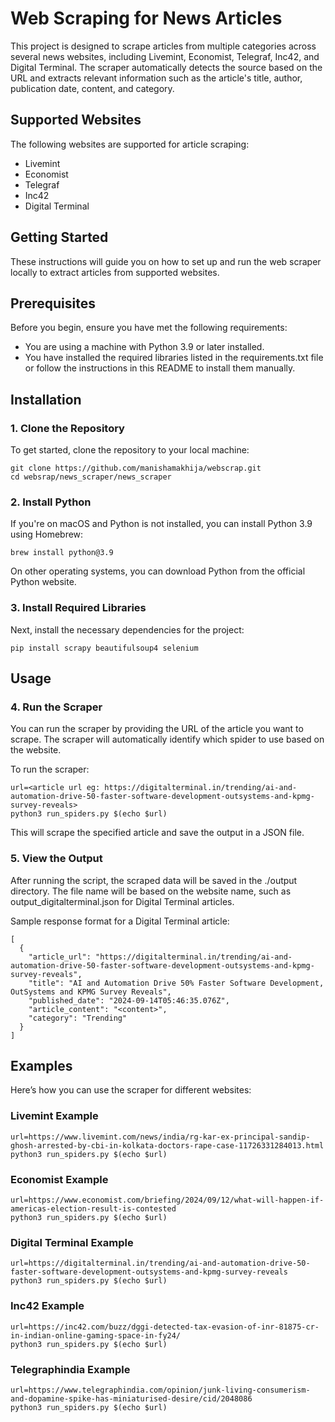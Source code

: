 # Web Scraping for News Articles
This project is designed to scrape articles from multiple categories across several news websites, including Livemint, Economist, Telegraf, Inc42, and Digital Terminal. The scraper automatically detects the source based on the URL and extracts relevant information such as the article's title, author, publication date, content, and category.

## Supported Websites
The following websites are supported for article scraping:
* Livemint
* Economist
* Telegraf
* Inc42
* Digital Terminal
## Getting Started
These instructions will guide you on how to set up and run the web scraper locally to extract articles from supported websites.

## Prerequisites
Before you begin, ensure you have met the following requirements:

* You are using a machine with Python 3.9 or later installed.
* You have installed the required libraries listed in the requirements.txt file or follow the instructions in this README to install them manually.

## Installation

### 1. Clone the Repository
To get started, clone the repository to your local machine:
```console
git clone https://github.com/manishamakhija/webscrap.git
cd websrap/news_scraper/news_scraper
```
### 2. Install Python
If you're on macOS and Python is not installed, you can install Python 3.9 using Homebrew:
```console
brew install python@3.9
```
On other operating systems, you can download Python from the official Python website.

### 3. Install Required Libraries
Next, install the necessary dependencies for the project:
```console
pip install scrapy beautifulsoup4 selenium
```

## Usage
### 4. Run the Scraper
You can run the scraper by providing the URL of the article you want to scrape. The scraper will automatically identify which spider to use based on the website.

To run the scraper:
```console
url=<article url eg: https://digitalterminal.in/trending/ai-and-automation-drive-50-faster-software-development-outsystems-and-kpmg-survey-reveals>
python3 run_spiders.py $(echo $url)
```
This will scrape the specified article and save the output in a JSON file.

### 5. View the Output
After running the script, the scraped data will be saved in the ./output directory. The file name will be based on the website name, such as output_digitalterminal.json for Digital Terminal articles.

Sample response format for a Digital Terminal article:

```console
[
  {
    "article_url": "https://digitalterminal.in/trending/ai-and-automation-drive-50-faster-software-development-outsystems-and-kpmg-survey-reveals",
    "title": "AI and Automation Drive 50% Faster Software Development, OutSystems and KPMG Survey Reveals",
    "published_date": "2024-09-14T05:46:35.076Z",
    "article_content": "<content>",
    "category": "Trending"
  }
]
```

## Examples
Here’s how you can use the scraper for different websites:
### Livemint Example
```console
url=https://www.livemint.com/news/india/rg-kar-ex-principal-sandip-ghosh-arrested-by-cbi-in-kolkata-doctors-rape-case-11726331284013.html
python3 run_spiders.py $(echo $url)
```
### Economist Example
```console
url=https://www.economist.com/briefing/2024/09/12/what-will-happen-if-americas-election-result-is-contested
python3 run_spiders.py $(echo $url)
```
### Digital Terminal Example
```console
url=https://digitalterminal.in/trending/ai-and-automation-drive-50-faster-software-development-outsystems-and-kpmg-survey-reveals
python3 run_spiders.py $(echo $url)
```
### Inc42 Example
```console
url=https://inc42.com/buzz/dggi-detected-tax-evasion-of-inr-81875-cr-in-indian-online-gaming-space-in-fy24/
python3 run_spiders.py $(echo $url)
```
### Telegraphindia Example
```console
url=https://www.telegraphindia.com/opinion/junk-living-consumerism-and-dopamine-spike-has-miniaturised-desire/cid/2048086
python3 run_spiders.py $(echo $url)
```
